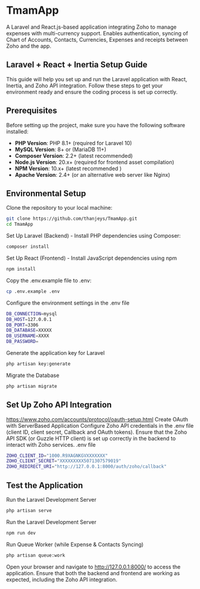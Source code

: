 # TmamApp
 A Laravel and React.js-based application integrating Zoho to manage expenses with multi-currency support. Enables authentication, syncing of Chart of Accounts, Contacts, Currencies, Expenses and receipts between Zoho and the app.

 ## Laravel + React + Inertia Setup Guide
 This guide will help you set up and run the Laravel application with React, Inertia, and Zoho API integration. Follow these steps to get your environment ready and ensure the coding process is set up correctly.

## Prerequisites

Before setting up the project, make sure you have the following software installed:

- **PHP Version**: PHP 8.1+ (required for Laravel 10)
- **MySQL Version**: 8+ or (MariaDB 11+)
- **Composer Version**: 2.2+ (latest recommended)
- **Node.js Version**: 20.x+ (required for frontend asset compilation)
- **NPM Version**: 10.x+ (latest recommended )
- **Apache Version**: 2.4+ (or an alternative web server like Nginx)

## Environmental Setup
Clone the repository to your local machine:
```bash
git clone https://github.com/thanjeys/TmamApp.git
cd TmamApp
```
Set Up Laravel (Backend) - Install PHP dependencies using Composer:
```bash
composer install
```
Set Up React (Frontend) - Install JavaScript dependencies using npm
```bash
npm install
```
Copy the .env.example file to .env:
```bash
cp .env.example .env
```
Configure the environment settings in the .env file
```bash
DB_CONNECTION=mysql
DB_HOST=127.0.0.1
DB_PORT=3306
DB_DATABASE=XXXXX
DB_USERNAME=XXXX
DB_PASSWORD=
```
Generate the application key for Laravel
```bash
php artisan key:generate
```
Migrate the Database
```bash
php artisan migrate
```

## Set Up Zoho API Integration
https://www.zoho.com/accounts/protocol/oauth-setup.html
Create OAuth with ServerBased Application
Configure Zoho API credentials in the .env file (client ID, client secret, Callback and OAuth tokens).
Ensure that the Zoho API SDK (or Guzzle HTTP client) is set up correctly in the backend to interact with Zoho services.
.env file
```bash
ZOHO_CLIENT_ID="1000.R9XAGNKGVXXXXXXX"
ZOHO_CLIENT_SECRET="XXXXXXXXX5071307579019"
ZOHO_REDIRECT_URI="http://127.0.0.1:8000/auth/zoho/callback"
```

## Test the Application
Run the Laravel Development Server
```bash
php artisan serve
```
Run the Laravel Development Server
```bash
npm run dev
```
Run Queue Worker (while Expense & Contacts Syncing)
```bash
php artisan queue:work
```

Open your browser and navigate to http://127.0.0.1:8000/ to access the application.
Ensure that both the backend and frontend are working as expected, including the Zoho API integration.
 
